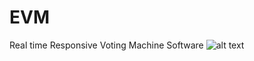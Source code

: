 # EVM
Real time Responsive Voting Machine Software
![alt text](https://images.app.goo.gl/QqBVETZ4TDLpFUVY9)
